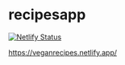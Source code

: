 # recipesapp

[![Netlify Status](https://api.netlify.com/api/v1/badges/0e6f9048-a476-4984-9f2a-18f4653d555e/deploy-status)](https://app.netlify.com/sites/busche/deploys)

https://veganrecipes.netlify.app/
